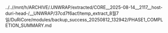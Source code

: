 ../..//mnt/h/ARCHIVE/.UNWRAP/extracted/CORE__2025-08-14__2117__host-duri-head-/__UNWRAP/37cd7f6acf/temp_extract_8월7일/DuRiCore/modules/backup_success_20250812_132942/PHASE1_COMPLETION_SUMMARY.md